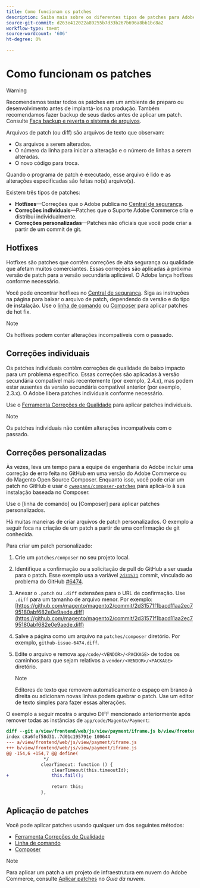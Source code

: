 ```yaml
---
title: Como funcionam os patches
description: Saiba mais sobre os diferentes tipos de patches para Adobe Commerce e Magento Open Source e como eles funcionam.
source-git-commit: d263e412022a89255b7d33b267b696a8bb1bc8a2
workflow-type: tm+mt
source-wordcount: '606'
ht-degree: 0%

---
```



# Como funcionam os patches

>[!WARNING]
>
>Recomendamos testar todos os patches em um ambiente de preparo ou desenvolvimento antes de implantá-los na produção. Também recomendamos fazer backup de seus dados antes de aplicar um patch. Consulte [Faça backup e reverta o sistema de arquivos](../../installation/tutorials/backup.md).

Arquivos de patch (ou diff) são arquivos de texto que observam:

- Os arquivos a serem alterados.
- O número da linha para iniciar a alteração e o número de linhas a serem alteradas.
- O novo código para troca.

Quando o programa de patch é executado, esse arquivo é lido e as alterações especificadas são feitas no(s) arquivo(s).

Existem três tipos de patches:

- **Hotfixes**—Correções que o Adobe publica no [Central de segurança](https://magento.com/security/patches).
- **Correções individuais**—Patches que o Suporte Adobe Commerce cria e distribui individualmente.
- **Correções personalizadas**—Patches não oficiais que você pode criar a partir de um commit de git.

## Hotfixes

Hotfixes são patches que contêm correções de alta segurança ou qualidade que afetam muitos comerciantes. Essas correções são aplicadas à próxima versão de patch para a versão secundária aplicável. O Adobe lança hotfixes conforme necessário.

Você pode encontrar hotfixes no [Central de segurança](https://magento.com/security/patches). Siga as instruções na página para baixar o arquivo de patch, dependendo da versão e do tipo de instalação. Use o [linha de comando](../patches/apply.md#) ou [Composer](../patches/apply.md) para aplicar patches de hot fix.

>[!NOTE]
>
>Os hotfixes podem conter alterações incompatíveis com o passado.

## Correções individuais

Os patches individuais contêm correções de qualidade de baixo impacto para um problema específico. Essas correções são aplicadas à versão secundária compatível mais recentemente (por exemplo, 2.4.x), mas podem estar ausentes da versão secundária compatível anterior (por exemplo, 2.3.x). O Adobe libera patches individuais conforme necessário.

Use o [Ferramenta Correções de Qualidade](https://devdocs.magento.com/quality-patches/tool.html) para aplicar patches individuais.

>[!NOTE]
>
>Os patches individuais não contêm alterações incompatíveis com o passado.

## Correções personalizadas

Às vezes, leva um tempo para a equipe de engenharia do Adobe incluir uma correção de erro feita no GitHub em uma versão do Adobe Commerce ou do Magento Open Source Composer. Enquanto isso, você pode criar um patch no GitHub e usar o [`cweagans/composer-patches`](https://github.com/cweagans/composer-patches/) para aplicá-lo à sua instalação baseada no Composer.

Use o [linha de comando] ou [Composer] para aplicar patches personalizados.

Há muitas maneiras de criar arquivos de patch personalizados. O exemplo a seguir foca na criação de um patch a partir de uma confirmação de git conhecida.

Para criar um patch personalizado:

1. Crie um `patches/composer` no seu projeto local.
1. Identifique a confirmação ou a solicitação de pull do GitHub a ser usada para o patch. Esse exemplo usa a variável [`2d31571`](https://github.com/magento/magento2/commit/2d31571f1bacd11aa2ec795180abf682e0e9aede) commit, vinculado ao problema do GitHub [#6474](https://github.com/magento/magento2/issues/6474).
1. Anexar o `.patch` ou `.diff` extensões para o URL de confirmação. Use `.diff` para um tamanho de arquivo menor. Por exemplo: [https://github.com/magento/magento2/commit/2d31571f1bacd11aa2ec795180abf682e0e9aede.diff](https://github.com/magento/magento2/commit/2d31571f1bacd11aa2ec795180abf682e0e9aede.diff)
1. Salve a página como um arquivo na `patches/composer` diretório. Por exemplo, `github-issue-6474.diff`.
1. Edite o arquivo e remova `app/code/<VENDOR>/<PACKAGE>` de todos os caminhos para que sejam relativos a `vendor/<VENDOR>/<PACKAGE>` diretório.

   >[!NOTE]
   >
   >Editores de texto que removem automaticamente o espaço em branco à direita ou adicionam novas linhas podem quebrar o patch. Use um editor de texto simples para fazer essas alterações.

O exemplo a seguir mostra o arquivo DIFF mencionado anteriormente após remover todas as instâncias de `app/code/Magento/Payment`:

```diff
diff --git a/view/frontend/web/js/view/payment/iframe.js b/view/frontend/web/js/view/payment/iframe.js
index c8a6fef58d31..7d01c195791e 100644
--- a/view/frontend/web/js/view/payment/iframe.js
+++ b/view/frontend/web/js/view/payment/iframe.js
@@ -154,6 +154,7 @@ define(
              */
             clearTimeout: function () {
                 clearTimeout(this.timeoutId);
+                this.fail();
 
                 return this;
             },
```

## Aplicação de patches

Você pode aplicar patches usando qualquer um dos seguintes métodos:

- [Ferramenta Correções de Qualidade](https://devdocs.magento.com/quality-patches/tool.html)
- [Linha de comando](/help/upgrade/patches/apply.md#command-line)
- [Composer](/help/upgrade/patches/apply.md#composer)

>[!NOTE]
>
>Para aplicar um patch a um projeto de infraestrutura em nuvem do Adobe Commerce, consulte [Aplicar patches](https://devdocs.magento.com/cloud/project/project-patch.html) no _Guia da nuvem_.
